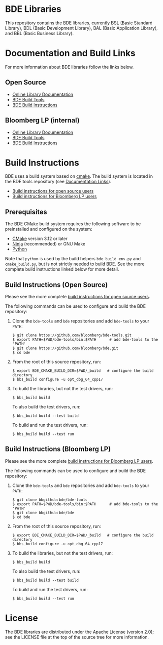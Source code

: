 BDE Libraries
=============

This repository contains the BDE libraries, currently BSL (Basic Standard
Library), BDL (Basic Development Library), BAL (Basic Application Library), and
BBL (Basic Business Library).

Documentation and Build Links
=============================

For more information about BDE libraries follow the links below.

Open Source
-----------

* [Online Library Documentation](https://bloomberg.github.io/bde)
* [BDE Build Tools](https://bloomberg.github.io/bde-tools/)
* [BDE Build Instructions](https://bloomberg.github.io/bde/library_information/build.html)


Bloomberg LP (internal)
-----------------------

* [Online Library Documentation](https://bde.bloomberg.com/bde)
* [BDE Build Tools](https://bde.bloomberg.com/bde-tools/)
* [BDE Build Instructions](https://bde.bloomberg.com/bde/library_information/build.html)


Build Instructions
==================
BDE uses a build system based on [cmake](https://cmake.org).  The build system is located in the
BDE tools repository (see [Documentation Links](#documentation-links)).

* [Build instructions for open source users](https://bloomberg.github.io/bde/library_information/build.html)
* [Build instructions for Bloomberg LP users](https://bde.bloomberg.com/bde/library_information/build.html)

Prerequisites
-------------
The BDE CMake build system requires the following software to be preinstalled and configured on the system:

* [CMake](https://cmake.org) version 3.12 or later
* [Ninja](https://ninja-build.org/) (recommended) or GNU Make
* [Python](https://www.python.org/)

Note that `python` is used by the build helpers `bde_build_env.py` and `cmake_build.py`, but is not strictly needed
to build BDE.  See the more complete build instructions linked below for more detail.

Build Instructions (Open Source)
--------------------------------
Please see the more complete [build instructions for open source users](https://bloomberg.github.io/bde/library_information/build.html).

The following commands can be used to configure and build the BDE repository:
1. Clone the `bde-tools` and `bde` repositories and add `bde-tools` to your `PATH`:
   ```shell
   $ git clone https://github.com/bloomberg/bde-tools.git
   $ export PATH=$PWD/bde-tools/bin:$PATH      # add bde-tools to the 'PATH'
   $ git clone https://github.com/bloomberg/bde.git
   $ cd bde
   ```

2. From the root of this source repository, run:

   ```shell
   $ export BDE_CMAKE_BUILD_DIR=$PWD/_build   # configure the build directory
   $ bbs_build configure -u opt_dbg_64_cpp17
   ```

3. To build the libraries, but not the test drivers, run:

   ```shell
   $ bbs_build build
   ```

   To also build the test drivers, run:

   ```shell
   $ bbs_build build --test build
   ```

   To build and run the test drivers, run:

   ```shell
   $ bbs_build build --test run
   ```

Build Instructions (Bloomberg LP)
---------------------------------
Please see the more complete [build instructions for Bloomberg LP users](https://bde.bloomberg.com/bde/library_information/build.html).

The following commands can be used to configure and build the BDE repository:
1. Clone the `bde-tools` and `bde` repositories and add `bde-tools` to your `PATH`:
   ```shell
   $ git clone bbgithub:bde/bde-tools
   $ export PATH=$PWD/bde-tools/bin:$PATH      # add bde-tools to the 'PATH'
   $ git clone bbgithub:bde/bde
   $ cd bde
   ```

2. From the root of this source repository, run:

   ```shell
   $ export BDE_CMAKE_BUILD_DIR=$PWD/_build   # configure the build directory
   $ bbs_build configure -u opt_dbg_64_cpp17
   ```

3. To build the libraries, but not the test drivers, run:

   ```shell
   $ bbs_build build
   ```

   To also build the test drivers, run:

   ```shell
   $ bbs_build build --test build
   ```

   To build and run the test drivers, run:

   ```shell
   $ bbs_build build --test run
   ```

License
=======
The BDE libraries are distributed under the Apache License (version 2.0); see
the LICENSE file at the top of the source tree for more information.
